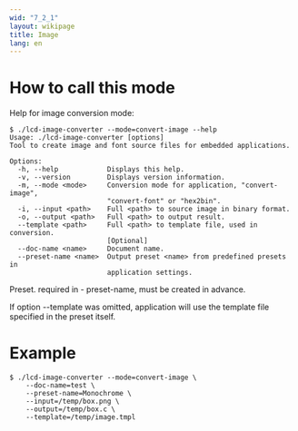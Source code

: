 ```yaml
---
wid: "7_2_1"
layout: wikipage
title: Image
lang: en
---
```

# How to call this mode

Help for image conversion mode:

```
$ ./lcd-image-converter --mode=convert-image --help
Usage: ./lcd-image-converter [options]
Tool to create image and font source files for embedded applications.

Options:
  -h, --help            Displays this help.
  -v, --version         Displays version information.
  -m, --mode <mode>     Conversion mode for application, "convert-image",
                        "convert-font" or "hex2bin".
  -i, --input <path>    Full <path> to source image in binary format.
  -o, --output <path>   Full <path> to output result.
  --template <path>     Full <path> to template file, used in conversion.
                        [Optional]
  --doc-name <name>     Document name.
  --preset-name <name>  Output preset <name> from predefined presets in
                        application settings.
```

Preset. required in - preset-name, must be created in advance.

If option --template was omitted, application will use the template file specified in the preset itself.

# Example

```
$ ./lcd-image-converter --mode=convert-image \
    --doc-name=test \
    --preset-name=Monochrome \
    --input=/temp/box.png \
    --output=/temp/box.c \
    --template=/temp/image.tmpl
```
